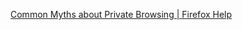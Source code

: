 
[Common Myths about Private Browsing | Firefox Help](https://support.mozilla.org/en-US/kb/common-myths-about-private-browsing)
